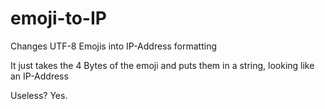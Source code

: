 # emoji-to-IP
Changes UTF-8 Emojis into IP-Address formatting

It just takes the 4 Bytes of the emoji and puts them in a string, looking like an IP-Address

Useless? Yes.
